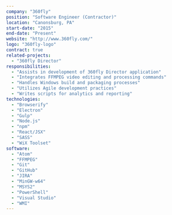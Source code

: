 ```yaml
---
company: "360fly"
position: "Software Engineer (Contractor)"
location: "Canonsburg, PA"
start-date: "2015"
end-date: "Present"
website: "http://www.360fly.com/"
logo: "360fly-logo"
contract: true
related-projects:
  - "360fly Director"
responsibilities:
  - "Assists in development of 360fly Director application"
  - "Integrates FFMPEG video editing and processing commands"
  - "Handles Windows build and packaging processes"
  - "Utilizes Agile development practices"
  - "Writes scripts for analytics and reporting"
technologies:
  - "Browserify"
  - "Electron"
  - "Gulp"
  - "Node.js"
  - "npm"
  - "React/JSX"
  - "SASS"
  - "WiX Toolset"
software:
  - "Atom"
  - "FFMPEG"
  - "Git"
  - "GitHub"
  - "JIRA"
  - "MinGW-w64"
  - "MSYS2"
  - "PowerShell"
  - "Visual Studio"
  - "WMI"
---
```

